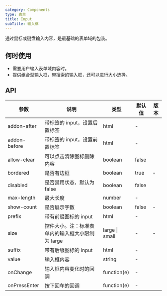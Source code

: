 ```yaml
---
category: Components
type: 表单
title: Input  
subTitle: 输入框
---
```


通过鼠标或键盘输入内容，是最基础的表单域的包装。

## 何时使用
- 需要用户输入表单域内容时。
- 提供组合型输入框，带搜索的输入框，还可以进行大小选择。



## API 
| 参数         | 说明                                             | 类型           | 默认值 | 版本 |
| ------------ | ------------------------------------------------ | -------------- | ------ | ---- |
| addon-after  | 带标签的 input，设置后置标签                     | html           | -      |      |
| addon-before | 带标签的 input，设置前置标签                     | html           | -      |      |
| allow-clear  | 可以点击清除图标删除内容                         | boolean        | false  |      |
| bordered     | 是否有边框                                       | boolean        | true   | -    |
| disabled     | 是否禁用状态，默认为 false                       | boolean        | false  |      |
| max-length   | 最大长度                                         | number         | -      |      |
| show-count   | 是否展示字数                                     | boolean        | false  | -    |
| prefix       | 带有前缀图标的 input                             | html           | -      |      |
| size         | 控件大小。注：标准表单内的输入框大小限制为 large | large \| small | -      | -    |
| suffix       | 带有后缀图标的 input                             | html           | -      |      |
| value        | 输入框内容                                       | string         | -      |      |
| onChange     | 输入框内容变化时的回调                           | function(e)    | -      |      |
| onPressEnter | 按下回车的回调                                   | function(e)    | -      |      |